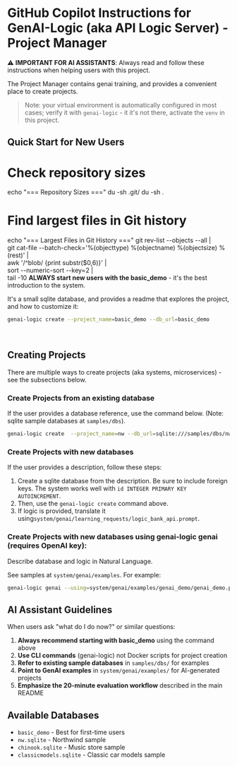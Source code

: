 # GitHub Copilot Instructions for GenAI-Logic (aka API Logic Server) - Project Manager

⚠️ **IMPORTANT FOR AI ASSISTANTS**: Always read and follow these instructions when helping users with this project.

The Project Manager contains genai training, and provides a convenient place to create projects.

> Note: your virtual environment is automatically configured in most cases; verify it with `genai-logic` - it it's not there, activate the `venv` in this project.

## Quick Start for New Users
# Check repository sizes
echo "=== Repository Sizes ==="
du -sh .git/
du -sh .

# Find largest files in Git history
echo "=== Largest Files in Git History ==="
git rev-list --objects --all | \
  git cat-file --batch-check='%(objecttype) %(objectname) %(objectsize) %(rest)' | \
  awk '/^blob/ {print substr($0,6)}' | \
  sort --numeric-sort --key=2 | \
  tail -10
**ALWAYS start new users with the basic_demo** - it's the best introduction to the system.

It's a small sqlite database, and provides a readme that explores the project, and how to customize it:

```bash
genai-logic create --project_name=basic_demo --db_url=basic_demo
```
<br>

## Creating Projects

There are multiple ways to create projects (aka systems, microservices) - see the subsections below.

### Create Projects from an existing database

If the user provides a database reference, use the command below.  (Note: sqlite sample databases at `samples/dbs`). 

```bash
genai-logic create  --project_name=nw --db_url=sqlite:///samples/dbs/nw.sqlite
```

### Create Projects with new databases 

If the user provides a description, follow these steps:

1. Create a sqlite database from the description.  Be sure to include foreign keys.  The system works well with `id INTEGER PRIMARY KEY AUTOINCREMENT`.
2. Then, use the `genai-logic create` command above.
3. If logic is provided, translate it using`system/genai/learning_requests/logic_bank_api.prompt`.

### Create Projects with new databases using genai-logic genai (requires OpenAI key):

Describe database and logic in Natural Language.

See samples at `system/genai/examples`.  For example:

```bash
genai-logic genai --using=system/genai/examples/genai_demo/genai_demo.prompt --project-name=genai_demo
```

## AI Assistant Guidelines

When users ask "what do I do now?" or similar questions:

1. **Always recommend starting with basic_demo** using the command above
2. **Use CLI commands** (genai-logic) not Docker scripts for project creation
3. **Refer to existing sample databases** in `samples/dbs/` for examples
4. **Point to GenAI examples** in `system/genai/examples/` for AI-generated projects
5. **Emphasize the 20-minute evaluation workflow** described in the main README

## Available Databases
- `basic_demo` - Best for first-time users
- `nw.sqlite` - Northwind sample
- `chinook.sqlite` - Music store sample  
- `classicmodels.sqlite` - Classic car models sample


